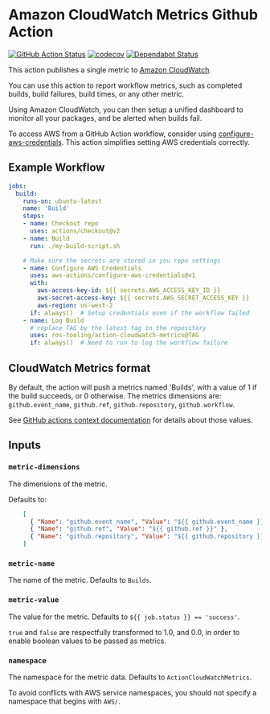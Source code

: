 # Amazon CloudWatch Metrics Github Action

[![GitHub Action Status](https://github.com/ros-tooling/action-cloudwatch-metrics/workflows/Test%20action-cloudwatch-metrics/badge.svg)](https://github.com/ros-tooling/action-cloudwatch-metrics)
[![codecov](https://codecov.io/gh/ros-tooling/action-cloudwatch-metrics/branch/master/graph/badge.svg)](https://codecov.io/gh/ros-tooling/action-cloudwatch-metrics)
[![Dependabot Status](https://api.dependabot.com/badges/status?host=github&repo=ros-tooling/action-cloudwatch-metrics)](https://dependabot.com)

This action publishes a single metric to [Amazon CloudWatch][amazon-cloudwatch].

You can use this action to report workflow metrics, such as completed builds,
build failures, build times, or any other metric.

Using Amazon CloudWatch, you can then setup a unified dashboard to monitor
all your packages, and be alerted when builds fail.

To access AWS from a GitHub Action workflow, consider using
[configure-aws-credentials]. This action simplifies setting AWS credentials
correctly.

## Example Workflow

```yaml
jobs:
  build:
    runs-on: ubuntu-latest
    name: 'Build'
    steps:
    - name: Checkout repo
      uses: actions/checkout@v2
    - name: Build
      run: ./my-build-script.sh

    # Make sure the secrets are stored in you repo settings
    - name: Configure AWS Credentials
      uses: aws-actions/configure-aws-credentials@v1
      with:
        aws-access-key-id: ${{ secrets.AWS_ACCESS_KEY_ID }}
        aws-secret-access-key: ${{ secrets.AWS_SECRET_ACCESS_KEY }}
        aws-region: us-west-2
      if: always()  # Setup credentials even if the workflow failed
    - name: Log Build
      # replace TAG by the latest tag in the repository
      uses: ros-tooling/action-cloudwatch-metrics@TAG
      if: always()  # Need to run to log the workflow failure
```

## CloudWatch Metrics format

By default, the action will push a metrics named 'Builds', with a value of 1
if the build succeeds, or 0 otherwise. The metrics dimensions are:
`github.event_name`, `github.ref`, `github.repository`, `github.workflow`.

See [GitHub actions context documentation][github-context] for details about
those values.

## Inputs

### `metric-dimensions`

The dimensions of the metric.

Defaults to:

```JSON
    [
      { "Name": "github.event_name", "Value": "${{ github.event_name }}" },
      { "Name": "github.ref", "Value": "${{ github.ref }}" },
      { "Name": "github.repository", "Value": "${{ github.repository }}" }
    ]
```

### `metric-name`

The name of the metric.
Defaults to `Builds`.

### `metric-value`

The value for the metric.
Defaults to `${{ job.status }} == 'success'`.

`true` and `false` are respectfully transformed to 1.0, and 0.0, in order
to enable boolean values to be passed as metrics.

### `namespace`

The namespace for the metric data.
Defaults to `ActionCloudWatchMetrics`.

To avoid conflicts with AWS service namespaces, you should not specify a
namespace that begins with `AWS/`.

[amazon-cloudwatch]: https://docs.aws.amazon.com/cloudwatch/index.html
[github-context]: https://help.github.com/en/actions/automating-your-workflow-with-github-actions/contexts-and-expression-syntax-for-github-actions#github-context
[configure-aws-credentials]: https://github.com/aws-actions/configure-aws-credentials
[check-run-event-doc]: https://developer.github.com/v3/activity/events/types/#checkrunevent

